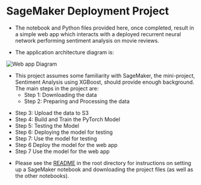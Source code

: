 # SageMaker Deployment Project

* The notebook and Python files provided here, once completed, result in a simple web app which interacts with a deployed recurrent neural network performing sentiment analysis on movie reviews.

* The application architecture diagram is:

![Web app Diagram](./Web&#32;App&#32;Diagram.svg)

* This project assumes some familiarity with SageMaker, the mini-project, Sentiment Analysis using XGBoost, should provide enough background. The main steps in the project are:
    + Step 1: Downloading the data
    + Step 2: Preparing and Processing the data
 + Step 3: Upload the data to S3
 + Step 4: Build and Train the PyTorch Model
 + Step 5: Testing the Model
 + Step 6: Deploying the model for testing
 + Step 7: Use the model for testing
 + Step 6 Deploy the model for the web app
 + Step 7 Use the model for the web app

* Please see the [README](https://github.com/liangliang-yang/udacity-sagemaker-deployment/blob/master/README.md) in the root directory for instructions on setting up a SageMaker notebook and downloading the project files (as well as the other notebooks).

 
